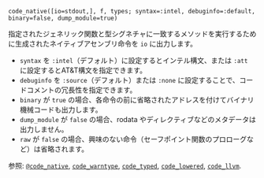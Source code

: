 ```
code_native([io=stdout,], f, types; syntax=:intel, debuginfo=:default, binary=false, dump_module=true)
```

指定されたジェネリック関数と型シグネチャに一致するメソッドを実行するために生成されたネイティブアセンブリ命令を `io` に出力します。

  * `syntax` を `:intel`（デフォルト）に設定するとインテル構文、または `:att` に設定するとAT&T構文を指定できます。
  * `debuginfo` を `:source`（デフォルト）または `:none` に設定することで、コードコメントの冗長性を指定できます。
  * `binary` が `true` の場合、各命令の前に省略されたアドレスを付けてバイナリ機械コードも出力します。
  * `dump_module` が `false` の場合、rodata やディレクティブなどのメタデータは出力しません。
  * `raw` が `false` の場合、興味のない命令（セーフポイント関数のプロローグなど）は省略されます。

参照: [`@code_native`](@ref), [`code_warntype`](@ref), [`code_typed`](@ref), [`code_lowered`](@ref), [`code_llvm`](@ref).
